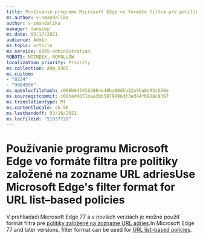 ```yaml
---
title: Používanie programu Microsoft Edge vo formáte filtra pre politiky založené na zozname URL adries
ms.author: v-smandalika
author: v-smandalika
manager: dansimp
ms.date: 03/17/2021
audience: Admin
ms.topic: article
ms.service: o365-administration
ROBOTS: NOINDEX, NOFOLLOW
localization_priority: Priority
ms.collection: Adm_O365
ms.custom:
- "8224"
- "9004596"
ms.openlocfilehash: c086b947d162884e40ba88dbb12a9ba6c02cb56e
ms.sourcegitcommit: c08bed4071baa3bb5879496df3ed44fb828c8367
ms.translationtype: MT
ms.contentlocale: sk-SK
ms.lasthandoff: 03/19/2021
ms.locfileid: "51037728"
---
```

# <a name="use-microsoft-edges-filter-format-for-url-listbased-policies"></a><span data-ttu-id="c59c6-102">Používanie programu Microsoft Edge vo formáte filtra pre politiky založené na zozname URL adries</span><span class="sxs-lookup"><span data-stu-id="c59c6-102">Use Microsoft Edge's filter format for URL list–based policies</span></span>

<span data-ttu-id="c59c6-103">V prehliadači Microsoft Edge 77 a v novších verziách je možné použiť formát filtra pre [politiky založené na zozname URL adries](https://docs.microsoft.com/deployedge/edge-learnmmore-url-list-filter%20format).</span><span class="sxs-lookup"><span data-stu-id="c59c6-103">In Microsoft Edge 77 and later versions, filter format can be used for [URL list–based policies](https://docs.microsoft.com/deployedge/edge-learnmmore-url-list-filter%20format).</span></span>

